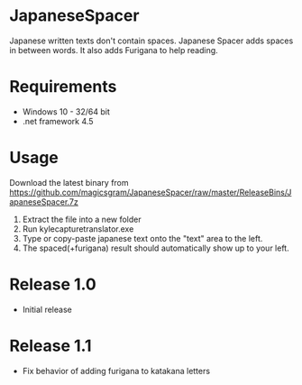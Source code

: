 # JapaneseSpacer
Japanese written texts don't contain spaces. Japanese Spacer adds spaces in between words. It also adds Furigana to help reading.

# Requirements
  - Windows 10 - 32/64 bit
  - .net framework 4.5

# Usage
Download the latest binary from https://github.com/magicsgram/JapaneseSpacer/raw/master/ReleaseBins/JapaneseSpacer.7z
1. Extract the file into a new folder
2. Run kylecapturetranslator.exe
3. Type or copy-paste japanese text onto the "text" area to the left.
4. The spaced(+furigana) result should automatically show up to your left.

# Release 1.0
  - Initial release

# Release 1.1
  - Fix behavior of adding furigana to katakana letters
